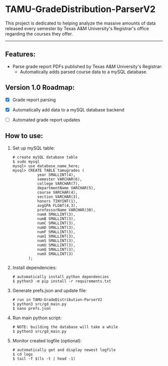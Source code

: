 # TAMU-GradeDistribution-ParserV2

This project is dedicated to helping analyze the massive amounts of data released every semester by Texas A&M University's Registrar's office regarding the courses they offer.

---

## Features:
- Parse grade report PDFs published by Texas A&M University's Registrar:
    - Automatically adds parsed course data to a mySQL database.


## Version 1.0 Roadmap:
- [x] Grade report parsing
- [x] Automatically add data to a mySQL database backend
- [ ] Automated grade report updates


## How to use:
1. Set up mySQL table:
    ```
    # create mySQL database table
    $ sudo mysql
    mysql> use database_name_here;
    mysql> CREATE TABLE tamugrades (
               year SMALLINT(4),
               semester VARCHAR(6),
               college VARCHAR(7),
               departmentName VARCHAR(5),
               course VARCHAR(4),
               section VARCHAR(3),
               honors TINYINT(1),
               avgGPA FLOAT(4,3),
               professorName VARCHAR(30),
               numA SMALLINT(3),
               numB SMALLINT(3),
               numC SMALLINT(3),
               numD SMALLINT(3),
               numF SMALLINT(3),
               numI SMALLINT(3),
               numS SMALLINT(3),
               numU SMALLINT(3),
               numQ SMALLINT(3),
               numX SMALLINT(3)
           );
    ```
2. Install dependencies:
    ```
    # automatically install python dependencies
    $ python3 -m pip install -r requirements.txt
    ```
3. Generate prefs.json and update file:
    ```
    # run in TAMU-GradeDistribution-ParserV2
    $ python3 src/gd_main.py
    $ nano prefs.json
    ```
4. Run main python script:
    ```
    # NOTE: building the database will take a while
    $ python3 src/gd_main.py
    ```
5. Monitor created logfile (optional):
    ```
    # automatically get and display newest logfile
    $ cd logs
    $ tail -f $(ls -t | head -1)
    ```
